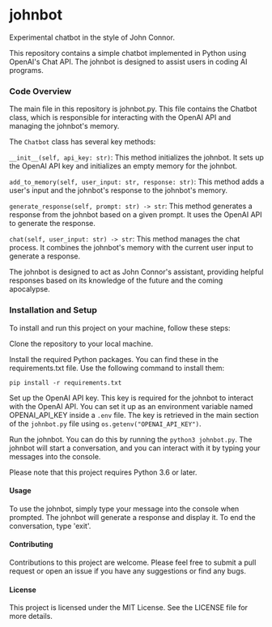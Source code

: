 # johnbot
Experimental chatbot in the style of John Connor.  

This repository contains a simple chatbot implemented in Python using OpenAI's Chat API. The johnbot is designed to assist users in coding AI programs.

### Code Overview
The main file in this repository is johnbot.py. This file contains the Chatbot class, which is responsible for interacting with the OpenAI API and managing the johnbot's memory.

The `Chatbot` class has several key methods:

`__init__(self, api_key: str)`: This method initializes the johnbot. It sets up the OpenAI API key and initializes an empty memory for the johnbot.

`add_to_memory(self, user_input: str, response: str)`: This method adds a user's input and the johnbot's response to the johnbot's memory.

`generate_response(self, prompt: str) -> str`: This method generates a response from the johnbot based on a given prompt. It uses the OpenAI API to generate the response.

`chat(self, user_input: str) -> str`: This method manages the chat process. It combines the johnbot's memory with the current user input to generate a response.

The johnbot is designed to act as John Connor's assistant, providing helpful responses based on its knowledge of the future and the coming apocalypse.

### Installation and Setup
To install and run this project on your machine, follow these steps:

Clone the repository to your local machine.

Install the required Python packages. You can find these in the requirements.txt file. Use the following command to install them:

`pip install -r requirements.txt`

Set up the OpenAI API key. This key is required for the johnbot to interact with the OpenAI API. You can set it up as an environment variable named OPENAI_API_KEY inside a `.env` file. The key is retrieved in the main section of the `johnbot.py` file using `os.getenv("OPENAI_API_KEY")`.

Run the johnbot. You can do this by running the `python3 johnbot.py`. The johnbot will start a conversation, and you can interact with it by typing your messages into the console.

Please note that this project requires Python 3.6 or later.

#### Usage
To use the johnbot, simply type your message into the console when prompted. The johnbot will generate a response and display it. To end the conversation, type 'exit'.

#### Contributing
Contributions to this project are welcome. Please feel free to submit a pull request or open an issue if you have any suggestions or find any bugs.

#### License
This project is licensed under the MIT License. See the LICENSE file for more details.
